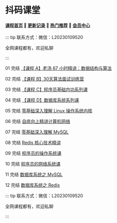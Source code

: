 # 抖码课堂

#### [**课程首页**](../../README.md) 💖 [**更新记录**](./gxjl-2023.md) 💖 [**热门推荐**](./rmtj.md) 💖 [**会员中心**](./vip.md)

::: tip
联系方式：微信：L20230109520

全网课程都有，欢迎私聊

 

:::

01 完结 [【课程 A】老汤 67 小时精讲：数据结构与算法](https://appvpmptkl94774.pc.xiaoe-tech.com/detail/p_62458be2e4b01a4851eba30c/8?product_id=p_62458be2e4b01a4851eba30c)

02 完结 [【课程 B】30天算法面试训练营](https://appvpmptkl94774.pc.xiaoe-tech.com/detail/p_62458c0ce4b09dda1254e1b4/8?product_id=p_62458c0ce4b09dda1254e1b4)

03 完结 [【课程 C】程序员基础内功系列课](https://appvpmptkl94774.pc.xiaoe-tech.com/detail/p_61ce7550e4b05006f9c406d9/8?product_id=p_61ce7550e4b05006f9c406d9)

04 完结 [【课程 D】数据库系统系列课](https://appvpmptkl94774.pc.xiaoe-tech.com/p/t_pc/goods_pc_detail/goods_detail/course_2JzmpViqTJ6qnGe4swnWyLSRLI1)

05 完结 [零基础深入理解 Linux 操作系统内核](https://appvpmptkl94774.pc.xiaoe-tech.com/detail/p_6211d5ace4b054255d9fc222/8?product_id=p_6211d5ace4b054255d9fc222)

06 完结 [自底向上精讲计算机网络](https://appvpmptkl94774.pc.xiaoe-tech.com/detail/p_629ecae7e4b0812e17a361d3/8?product_id=p_629ecae7e4b0812e17a361d3)

07 完结 [零基础深入理解 MySQL](https://appvpmptkl94774.pc.xiaoe-tech.com/detail/p_62d95a44e4b0a51fef026985/8?product_id=p_62d95a44e4b0a51fef026985)

08 完结 [Redis 核心技术精讲](https://appvpmptkl94774.pc.xiaoe-tech.com/detail/p_62d95a88e4b0eca59c18d8d7/8?product_id=p_62d95a88e4b0eca59c18d8d7)

09 完结 [程序员的操作系统课](https://leaaiv.cn/project-1/doc-80/course_2K1RSjojVLIv3DTOVTsfQESvjuU)

10 完结 [程序员的网络系统课](https://appvpmptkl94774.pc.xiaoe-tech.com/p/t_pc/goods_pc_detail/goods_detail/course_2K1TGxCRxAHnn4MUzyXJKbwIjhH)

11 完结 [数据库系统之 MySQL](https://appvpmptkl94774.pc.xiaoe-tech.com/p/t_pc/goods_pc_detail/goods_detail/course_2K1UtLIxA5UUYbe886xiT974ocQ)

12 完结 [数据库系统之 Redis](https://appvpmptkl94774.pc.xiaoe-tech.com/p/t_pc/goods_pc_detail/goods_detail/course_2K1VfErGO5rCRhxAnSeqaEDx2eQ)



::: tip
联系方式：微信：L20230109520

全网课程都有，欢迎私聊

 

:::